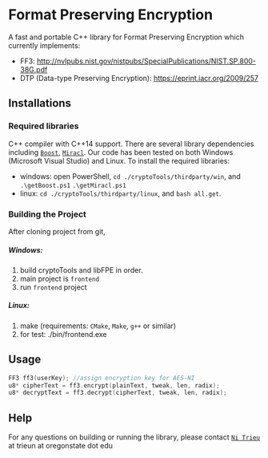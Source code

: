 # Format Preserving Encryption
A fast and portable C++ library for Format Preserving Encryption which currently implements:
 * FF3: http://nvlpubs.nist.gov/nistpubs/SpecialPublications/NIST.SP.800-38G.pdf
 * DTP (Data-type Preserving Encryption): https://eprint.iacr.org/2009/257

## Installations

### Required libraries
 C++ compiler with C++14 support. There are several library dependencies including [`Boost`](https://sourceforge.net/projects/boost/), [`Miracl`](https://github.com/miracl/MIRACL). Our code has been tested on both Windows (Microsoft Visual Studio) and Linux. To install the required libraries: 
  * windows: open PowerShell,  `cd ./cryptoTools/thirdparty/win`, and `.\getBoost.ps1`  `.\getMiracl.ps1`
  * linux: `cd ./cryptoTools/thirdparty/linux`, and `bash all.get`.   


### Building the Project
After cloning project from git,
##### Windows:
1. build cryptoTools and libFPE in order.
2. main project is `frontend` 
3. run `frontend` project
 
##### Linux:
1. make (requirements: `CMake`, `Make`, `g++` or similar)
2. for test:
	./bin/frontend.exe 
	
## Usage
```c++
FF3 ff3(userKey); //assign encryption key for AES-NI
u8* cipherText = ff3.encrypt(plainText, tweak, len, radix);
u8* decryptText = ff3.decrypt(cipherText, tweak, len, radix);
```

## Help
For any questions on building or running the library, please contact [`Ni Trieu`](http://people.oregonstate.edu/~trieun/) at trieun at oregonstate dot edu